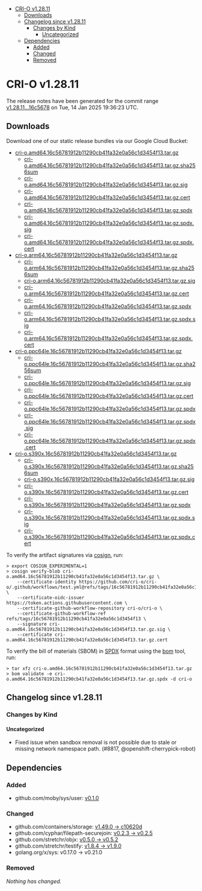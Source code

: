 - [CRI-O v1.28.11](#cri-o-v12811)
  - [Downloads](#downloads)
  - [Changelog since v1.28.11](#changelog-since-v12811)
    - [Changes by Kind](#changes-by-kind)
      - [Uncategorized](#uncategorized)
  - [Dependencies](#dependencies)
    - [Added](#added)
    - [Changed](#changed)
    - [Removed](#removed)

# CRI-O v1.28.11

The release notes have been generated for the commit range
[v1.28.11...16c5678](https://github.com/cri-o/cri-o/compare/v1.28.11...v1.28.11) on Tue, 14 Jan 2025 19:36:23 UTC.

## Downloads

Download one of our static release bundles via our Google Cloud Bucket:

- [cri-o.amd64.16c56781912b11290cb41fa32e0a56c1d3454f13.tar.gz](https://storage.googleapis.com/cri-o/artifacts/cri-o.amd64.16c56781912b11290cb41fa32e0a56c1d3454f13.tar.gz)
  - [cri-o.amd64.16c56781912b11290cb41fa32e0a56c1d3454f13.tar.gz.sha256sum](https://storage.googleapis.com/cri-o/artifacts/cri-o.amd64.16c56781912b11290cb41fa32e0a56c1d3454f13.tar.gz.sha256sum)
  - [cri-o.amd64.16c56781912b11290cb41fa32e0a56c1d3454f13.tar.gz.sig](https://storage.googleapis.com/cri-o/artifacts/cri-o.amd64.16c56781912b11290cb41fa32e0a56c1d3454f13.tar.gz.sig)
  - [cri-o.amd64.16c56781912b11290cb41fa32e0a56c1d3454f13.tar.gz.cert](https://storage.googleapis.com/cri-o/artifacts/cri-o.amd64.16c56781912b11290cb41fa32e0a56c1d3454f13.tar.gz.cert)
  - [cri-o.amd64.16c56781912b11290cb41fa32e0a56c1d3454f13.tar.gz.spdx](https://storage.googleapis.com/cri-o/artifacts/cri-o.amd64.16c56781912b11290cb41fa32e0a56c1d3454f13.tar.gz.spdx)
  - [cri-o.amd64.16c56781912b11290cb41fa32e0a56c1d3454f13.tar.gz.spdx.sig](https://storage.googleapis.com/cri-o/artifacts/cri-o.amd64.16c56781912b11290cb41fa32e0a56c1d3454f13.tar.gz.spdx.sig)
  - [cri-o.amd64.16c56781912b11290cb41fa32e0a56c1d3454f13.tar.gz.spdx.cert](https://storage.googleapis.com/cri-o/artifacts/cri-o.amd64.16c56781912b11290cb41fa32e0a56c1d3454f13.tar.gz.spdx.cert)
- [cri-o.arm64.16c56781912b11290cb41fa32e0a56c1d3454f13.tar.gz](https://storage.googleapis.com/cri-o/artifacts/cri-o.arm64.16c56781912b11290cb41fa32e0a56c1d3454f13.tar.gz)
  - [cri-o.arm64.16c56781912b11290cb41fa32e0a56c1d3454f13.tar.gz.sha256sum](https://storage.googleapis.com/cri-o/artifacts/cri-o.arm64.16c56781912b11290cb41fa32e0a56c1d3454f13.tar.gz.sha256sum)
  - [cri-o.arm64.16c56781912b11290cb41fa32e0a56c1d3454f13.tar.gz.sig](https://storage.googleapis.com/cri-o/artifacts/cri-o.arm64.16c56781912b11290cb41fa32e0a56c1d3454f13.tar.gz.sig)
  - [cri-o.arm64.16c56781912b11290cb41fa32e0a56c1d3454f13.tar.gz.cert](https://storage.googleapis.com/cri-o/artifacts/cri-o.arm64.16c56781912b11290cb41fa32e0a56c1d3454f13.tar.gz.cert)
  - [cri-o.arm64.16c56781912b11290cb41fa32e0a56c1d3454f13.tar.gz.spdx](https://storage.googleapis.com/cri-o/artifacts/cri-o.arm64.16c56781912b11290cb41fa32e0a56c1d3454f13.tar.gz.spdx)
  - [cri-o.arm64.16c56781912b11290cb41fa32e0a56c1d3454f13.tar.gz.spdx.sig](https://storage.googleapis.com/cri-o/artifacts/cri-o.arm64.16c56781912b11290cb41fa32e0a56c1d3454f13.tar.gz.spdx.sig)
  - [cri-o.arm64.16c56781912b11290cb41fa32e0a56c1d3454f13.tar.gz.spdx.cert](https://storage.googleapis.com/cri-o/artifacts/cri-o.arm64.16c56781912b11290cb41fa32e0a56c1d3454f13.tar.gz.spdx.cert)
- [cri-o.ppc64le.16c56781912b11290cb41fa32e0a56c1d3454f13.tar.gz](https://storage.googleapis.com/cri-o/artifacts/cri-o.ppc64le.16c56781912b11290cb41fa32e0a56c1d3454f13.tar.gz)
  - [cri-o.ppc64le.16c56781912b11290cb41fa32e0a56c1d3454f13.tar.gz.sha256sum](https://storage.googleapis.com/cri-o/artifacts/cri-o.ppc64le.16c56781912b11290cb41fa32e0a56c1d3454f13.tar.gz.sha256sum)
  - [cri-o.ppc64le.16c56781912b11290cb41fa32e0a56c1d3454f13.tar.gz.sig](https://storage.googleapis.com/cri-o/artifacts/cri-o.ppc64le.16c56781912b11290cb41fa32e0a56c1d3454f13.tar.gz.sig)
  - [cri-o.ppc64le.16c56781912b11290cb41fa32e0a56c1d3454f13.tar.gz.cert](https://storage.googleapis.com/cri-o/artifacts/cri-o.ppc64le.16c56781912b11290cb41fa32e0a56c1d3454f13.tar.gz.cert)
  - [cri-o.ppc64le.16c56781912b11290cb41fa32e0a56c1d3454f13.tar.gz.spdx](https://storage.googleapis.com/cri-o/artifacts/cri-o.ppc64le.16c56781912b11290cb41fa32e0a56c1d3454f13.tar.gz.spdx)
  - [cri-o.ppc64le.16c56781912b11290cb41fa32e0a56c1d3454f13.tar.gz.spdx.sig](https://storage.googleapis.com/cri-o/artifacts/cri-o.ppc64le.16c56781912b11290cb41fa32e0a56c1d3454f13.tar.gz.spdx.sig)
  - [cri-o.ppc64le.16c56781912b11290cb41fa32e0a56c1d3454f13.tar.gz.spdx.cert](https://storage.googleapis.com/cri-o/artifacts/cri-o.ppc64le.16c56781912b11290cb41fa32e0a56c1d3454f13.tar.gz.spdx.cert)
- [cri-o.s390x.16c56781912b11290cb41fa32e0a56c1d3454f13.tar.gz](https://storage.googleapis.com/cri-o/artifacts/cri-o.s390x.16c56781912b11290cb41fa32e0a56c1d3454f13.tar.gz)
  - [cri-o.s390x.16c56781912b11290cb41fa32e0a56c1d3454f13.tar.gz.sha256sum](https://storage.googleapis.com/cri-o/artifacts/cri-o.s390x.16c56781912b11290cb41fa32e0a56c1d3454f13.tar.gz.sha256sum)
  - [cri-o.s390x.16c56781912b11290cb41fa32e0a56c1d3454f13.tar.gz.sig](https://storage.googleapis.com/cri-o/artifacts/cri-o.s390x.16c56781912b11290cb41fa32e0a56c1d3454f13.tar.gz.sig)
  - [cri-o.s390x.16c56781912b11290cb41fa32e0a56c1d3454f13.tar.gz.cert](https://storage.googleapis.com/cri-o/artifacts/cri-o.s390x.16c56781912b11290cb41fa32e0a56c1d3454f13.tar.gz.cert)
  - [cri-o.s390x.16c56781912b11290cb41fa32e0a56c1d3454f13.tar.gz.spdx](https://storage.googleapis.com/cri-o/artifacts/cri-o.s390x.16c56781912b11290cb41fa32e0a56c1d3454f13.tar.gz.spdx)
  - [cri-o.s390x.16c56781912b11290cb41fa32e0a56c1d3454f13.tar.gz.spdx.sig](https://storage.googleapis.com/cri-o/artifacts/cri-o.s390x.16c56781912b11290cb41fa32e0a56c1d3454f13.tar.gz.spdx.sig)
  - [cri-o.s390x.16c56781912b11290cb41fa32e0a56c1d3454f13.tar.gz.spdx.cert](https://storage.googleapis.com/cri-o/artifacts/cri-o.s390x.16c56781912b11290cb41fa32e0a56c1d3454f13.tar.gz.spdx.cert)

To verify the artifact signatures via [cosign](https://github.com/sigstore/cosign), run:

```console
> export COSIGN_EXPERIMENTAL=1
> cosign verify-blob cri-o.amd64.16c56781912b11290cb41fa32e0a56c1d3454f13.tar.gz \
    --certificate-identity https://github.com/cri-o/cri-o/.github/workflows/test.yml@refs/tags/16c56781912b11290cb41fa32e0a56c1d3454f13 \
    --certificate-oidc-issuer https://token.actions.githubusercontent.com \
    --certificate-github-workflow-repository cri-o/cri-o \
    --certificate-github-workflow-ref refs/tags/16c56781912b11290cb41fa32e0a56c1d3454f13 \
    --signature cri-o.amd64.16c56781912b11290cb41fa32e0a56c1d3454f13.tar.gz.sig \
    --certificate cri-o.amd64.16c56781912b11290cb41fa32e0a56c1d3454f13.tar.gz.cert
```

To verify the bill of materials (SBOM) in [SPDX](https://spdx.org) format using the [bom](https://sigs.k8s.io/bom) tool, run:

```console
> tar xfz cri-o.amd64.16c56781912b11290cb41fa32e0a56c1d3454f13.tar.gz
> bom validate -e cri-o.amd64.16c56781912b11290cb41fa32e0a56c1d3454f13.tar.gz.spdx -d cri-o
```

## Changelog since v1.28.11

### Changes by Kind

#### Uncategorized
 - Fixed issue when sandbox removal is not possible due to stale or missing network namespace path. (#8817, @openshift-cherrypick-robot)

## Dependencies

### Added
- github.com/moby/sys/user: [v0.1.0](https://github.com/moby/sys/tree/user/v0.1.0)

### Changed
- github.com/containers/storage: [v1.49.0 → c10620d](https://github.com/containers/storage/compare/v1.49.0...c10620d)
- github.com/cyphar/filepath-securejoin: [v0.2.3 → v0.2.5](https://github.com/cyphar/filepath-securejoin/compare/v0.2.3...v0.2.5)
- github.com/stretchr/objx: [v0.5.0 → v0.5.2](https://github.com/stretchr/objx/compare/v0.5.0...v0.5.2)
- github.com/stretchr/testify: [v1.8.4 → v1.9.0](https://github.com/stretchr/testify/compare/v1.8.4...v1.9.0)
- golang.org/x/sys: v0.17.0 → v0.21.0

### Removed
_Nothing has changed._
